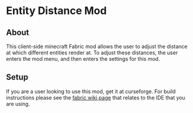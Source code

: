 # Entity Distance Mod
## About
This client-side minecraft Fabric mod allows the user to adjust the distance at which different entities render at. To adjust these distances, the user enters the mod menu, and then enters the settings for this mod.

## Setup
If you are a user looking to use this mod, get it at curseforge. For build instructions please see the [fabric wiki page](https://fabricmc.net/wiki/tutorial:setup) that relates to the IDE that you are using.
